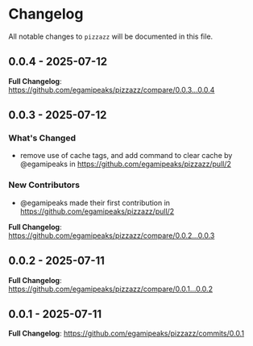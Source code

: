 # Changelog

All notable changes to `pizzazz` will be documented in this file.

## 0.0.4 - 2025-07-12

**Full Changelog**: https://github.com/egamipeaks/pizzazz/compare/0.0.3...0.0.4

## 0.0.3 - 2025-07-12

### What's Changed

* remove use of cache tags, and add command to clear cache by @egamipeaks in https://github.com/egamipeaks/pizzazz/pull/2

### New Contributors

* @egamipeaks made their first contribution in https://github.com/egamipeaks/pizzazz/pull/2

**Full Changelog**: https://github.com/egamipeaks/pizzazz/compare/0.0.2...0.0.3

## 0.0.2 - 2025-07-11

**Full Changelog**: https://github.com/egamipeaks/pizzazz/compare/0.0.1...0.0.2

## 0.0.1 - 2025-07-11

**Full Changelog**: https://github.com/egamipeaks/pizzazz/commits/0.0.1
